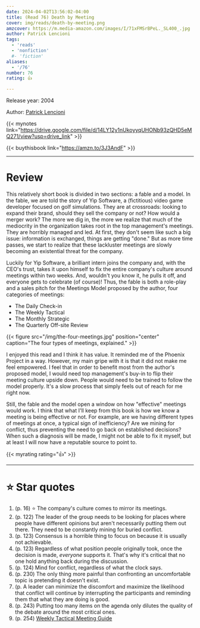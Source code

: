 ```yaml
---
date: 2024-04-02T13:56:02-04:00
title: (Read 76) Death by Meeting
cover: img/reads/death-by-meeting.png
amzcover: https://m.media-amazon.com/images/I/71xFMSrBPeL._SL400_.jpg
author: Patrick Lencioni
tags:
  - 'reads'
  - 'nonfiction'
  #- 'fiction'
aliases:
  - '/76'
number: 76
rating: 👍

---
```


Release year: 2004

Author: [Patrick Lencioni](https://en.wikipedia.org/wiki/Patrick_Lencioni)

{{< mynotes link="https://drive.google.com/file/d/14LY12y1nUkoyyqUHONb93zQHD5eMQ271/view?usp=drive_link" >}}

{{< buythisbook link="https://amzn.to/3J3AndF" >}}

---

# Review

This relatively short book is divided in two sections: a fable and a
model. In the fable, we are told the story of Yip Software, a
(fictitious) video game developer focused on golf simulations. They are
at crossroads: looking to expand their brand, should they sell the
company or not? How would a merger work? The more we dig in, the more we
realize that much of the mediocrity in the organization takes root in
the top management's meetings. They are horribly managed and led. At
first, they don't seem like such a big issue: information is exchanged,
things are getting "done." But as more time passes, we start to realize
that these lackluster meetings are slowly becoming an existential threat
for the company.

Luckily for Yip Software, a brilliant intern joins the company and, with
the CEO's trust, takes it upon himself to fix the entire company's
culture around meetings within two weeks. And, wouldn't you know it, he
pulls it off, and everyone gets to celebrate (of course)! Thus, the
fable is both a role-play and a sales pitch for the Meetings Model proposed by
the author, four categories of meetings:

- The Daily Check-in
- The Weekly Tactical
- The Monthly Strategic
- The Quarterly Off-site Review

{{< figure src="/img/the-four-meetings.jpg" position="center" caption="The four types of meetings, explained." >}}

I enjoyed this read and I think it has value. It reminded me of the
Phoenix Project in a way. However, my main gripe with it is that it did
not make me feel empowered. I feel that in order to benefit most from
the author's proposed model, I would need top management's buy-in to
flip their meeting culture upside down. People would need to be trained
to follow the model properly. It's a slow process that simply feels out
of reach for me right now.

Still, the fable and the model open a window on how "effective" meetings
would work. I think that what I'll keep from this book is how we know a
meeting is being effective or not. For example, are we having different
types of meetings at once, a typical sign of inefficiency? Are we mining
for conflict, thus preventing the need to go back on established
decisions? When such a diagnosis will be made, I might not be able to
fix it myself, but at least I will now have a reputable source to point
to.

{{< myrating rating="👍" >}}

---

# :star: Star quotes

1. (p. 16) :star: The company's culture comes to mirror its meetings.
1. (p. 122) The leader of the group needs to be looking for places where
   people have different opinions but aren't necessarily putting them
   out there. They need to be constantly mining for buried conflict.
1. (p. 123) Consensus is a horrible thing to focus on because it is
   usually not achievable.
1. (p. 123) Regardless of what position people originally took, once the
   decision is made, *everyone* supports it. That's why it's critical
   that no one hold anything back during the discussion.
1. (p. 124) Mind for conflict, regardless of what the clock says.
1. (p. 230) The only thing more painful than confronting an
   uncomfortable topic is pretending it doesn't exist.
1. (p. A leader can minimize the discomfort and maximize the likelihood
   that conflict will continue by interrupting the participants and
   reminding them that what they are doing is good.
1. (p. 243) Putting too many items on the agenda only dilutes the
   quality of the debate around the most critical ones.
1. (p. 254) [Weekly Tactical Meeting Guide](https://felx.cc/tactical)
